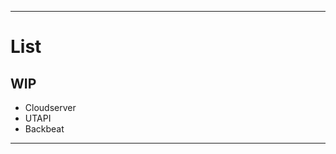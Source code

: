 -------------------------------------------------------------------------------

# List

## WIP 

 * Cloudserver
 * UTAPI
 * Backbeat

-------------------------------------------------------------------------------

